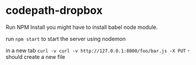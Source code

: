 # codepath-dropbox

Run NPM Install
you might have to install babel node module.

run `npm start` to start the server using nodemon

in a new tab `curl -v curl -v http://127.0.0.1:8000/foo/bar.js -X PUT`  - should create a new file 
